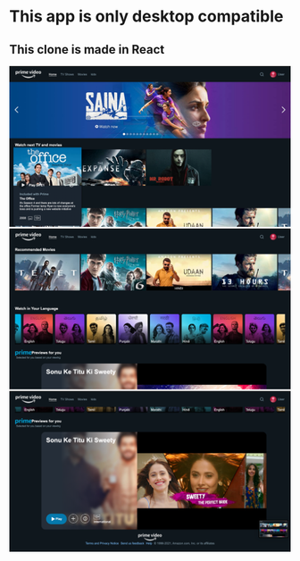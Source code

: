 # This app is only desktop compatible

## This clone is made in React

![plot](./images/1.png)
![plot](./images/2.png)
![plot](./images/3.png)
